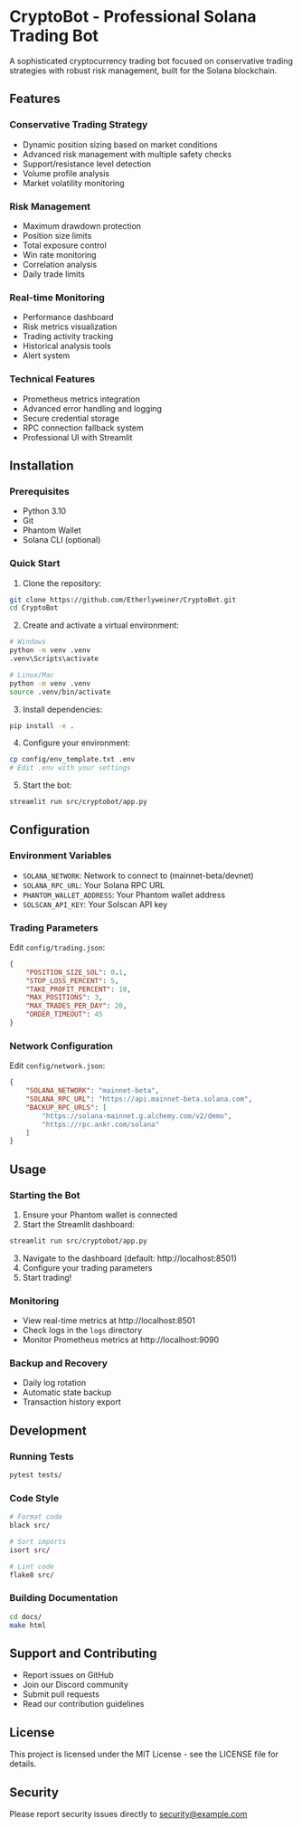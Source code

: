 # CryptoBot - Professional Solana Trading Bot

A sophisticated cryptocurrency trading bot focused on conservative trading strategies with robust risk management, built for the Solana blockchain.

## Features

### Conservative Trading Strategy
- Dynamic position sizing based on market conditions
- Advanced risk management with multiple safety checks
- Support/resistance level detection
- Volume profile analysis
- Market volatility monitoring

### Risk Management
- Maximum drawdown protection
- Position size limits
- Total exposure control
- Win rate monitoring
- Correlation analysis
- Daily trade limits

### Real-time Monitoring
- Performance dashboard
- Risk metrics visualization
- Trading activity tracking
- Historical analysis tools
- Alert system

### Technical Features
- Prometheus metrics integration
- Advanced error handling and logging
- Secure credential storage
- RPC connection fallback system
- Professional UI with Streamlit

## Installation

### Prerequisites
- Python 3.10
- Git
- Phantom Wallet
- Solana CLI (optional)

### Quick Start
1. Clone the repository:
```bash
git clone https://github.com/Etherlyweiner/CryptoBot.git
cd CryptoBot
```

2. Create and activate a virtual environment:
```bash
# Windows
python -m venv .venv
.venv\Scripts\activate

# Linux/Mac
python -m venv .venv
source .venv/bin/activate
```

3. Install dependencies:
```bash
pip install -e .
```

4. Configure your environment:
```bash
cp config/env_template.txt .env
# Edit .env with your settings
```

5. Start the bot:
```bash
streamlit run src/cryptobot/app.py
```

## Configuration

### Environment Variables
- `SOLANA_NETWORK`: Network to connect to (mainnet-beta/devnet)
- `SOLANA_RPC_URL`: Your Solana RPC URL
- `PHANTOM_WALLET_ADDRESS`: Your Phantom wallet address
- `SOLSCAN_API_KEY`: Your Solscan API key

### Trading Parameters
Edit `config/trading.json`:
```json
{
    "POSITION_SIZE_SOL": 0.1,
    "STOP_LOSS_PERCENT": 5,
    "TAKE_PROFIT_PERCENT": 10,
    "MAX_POSITIONS": 3,
    "MAX_TRADES_PER_DAY": 20,
    "ORDER_TIMEOUT": 45
}
```

### Network Configuration
Edit `config/network.json`:
```json
{
    "SOLANA_NETWORK": "mainnet-beta",
    "SOLANA_RPC_URL": "https://api.mainnet-beta.solana.com",
    "BACKUP_RPC_URLS": [
        "https://solana-mainnet.g.alchemy.com/v2/demo",
        "https://rpc.ankr.com/solana"
    ]
}
```

## Usage

### Starting the Bot
1. Ensure your Phantom wallet is connected
2. Start the Streamlit dashboard:
```bash
streamlit run src/cryptobot/app.py
```
3. Navigate to the dashboard (default: http://localhost:8501)
4. Configure your trading parameters
5. Start trading!

### Monitoring
- View real-time metrics at http://localhost:8501
- Check logs in the `logs` directory
- Monitor Prometheus metrics at http://localhost:9090

### Backup and Recovery
- Daily log rotation
- Automatic state backup
- Transaction history export

## Development

### Running Tests
```bash
pytest tests/
```

### Code Style
```bash
# Format code
black src/

# Sort imports
isort src/

# Lint code
flake8 src/
```

### Building Documentation
```bash
cd docs/
make html
```

## Support and Contributing

- Report issues on GitHub
- Join our Discord community
- Submit pull requests
- Read our contribution guidelines

## License

This project is licensed under the MIT License - see the LICENSE file for details.

## Security

Please report security issues directly to security@example.com
